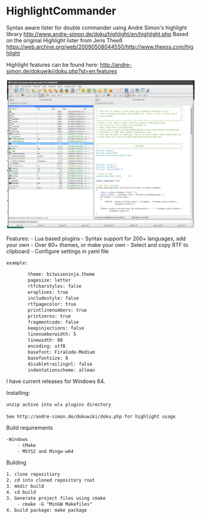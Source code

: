 HighlightCommander
=======

Syntax aware lister for double commander using André Simon's highlight library http://www.andre-simon.de/doku/highlight/en/highlight.php
Based on the original Highlight lister from Jens Theeß https://web.archive.org/web/20090508044550/http://www.theess.com/highlight

Highlight features can be found here: http://andre-simon.de/dokuwiki/doku.php?id=en:features

![Logo](doc/hilightcommander.png)

Features:
	- Lua based plugins
	- Syntax support for 200+ languages, add your own
	- Over 80+ themes, or make your own
	- Select and copy RTF to clipboard
	- Configure settings in yaml file
	
	example:
		
```
		theme: bitwiseninja.theme
		pagesize: letter
		rtfcharstyles: false
		wraplines: true
		includestyle: false
		rtfpagecolor: true
		printlinenumbers: true
		printzeros: true
		fragmentcode: false
		keepinjections: false
		linenumberwidth: 5
		linewidth: 80
		encoding: utf8
		basefont: FiraCode-Medium
		basefontsize: 8
		disabletrailingnl: false
		indentationscheme: allman
```
	
I have current releases for Windows 64.

Installing:

	unzip achive into wlx plugins directory
	
	See http://andre-simon.de/dokuwiki/doku.php for highlight usage

Build requirements

	-Windows
		- CMake
		- MSYS2 and Mingw-w64

Building

	1. clone repositiory
	2. cd into cloned repository root
	3. mkdir build
	4. cd build
	3. Generate project files using cmake
		- cmake -G "MinGW Makefiles"
	4. build package: make package
